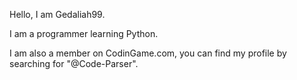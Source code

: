 Hello, I am Gedaliah99.

I am a programmer learning Python.

I am also a member on CodinGame.com, you can find my profile by searching for "@Code-Parser".

<!---
gedaliah99/gedaliah99 is a ✨ special ✨ repository because its `README.md` (this file) appears on your GitHub profile.
You can click the Preview link to take a look at your changes.
--->
